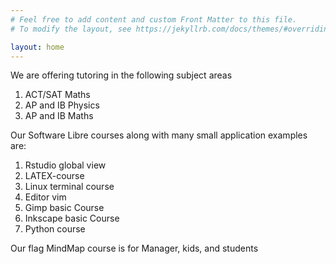 ```yaml
---
# Feel free to add content and custom Front Matter to this file.
# To modify the layout, see https://jekyllrb.com/docs/themes/#overriding-theme-defaults

layout: home
---
```


We are offering tutoring in the following subject areas 

1. ACT/SAT Maths 
2. AP and IB Physics  
3. AP and IB Maths

Our Software Libre courses along with many small application examples are:

1. Rstudio global view
2. LATEX-course
3. Linux terminal course
4. Editor vim
5. Gimp basic Course
6. Inkscape basic Course
7. Python course

Our flag MindMap course is for Manager, kids, and students
